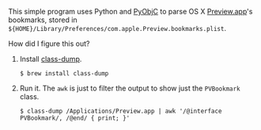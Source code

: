 This simple program uses Python and [PyObjC](http://pyobjc.sourceforge.net/) to
parse OS X [Preview.app](http://en.wikipedia.org/wiki/Preview_%28software%29)'s
bookmarks, stored in
`${HOME}/Library/Preferences/com.apple.Preview.bookmarks.plist`.

How did I figure this out?

1. Install [class-dump](http://www.codethecode.com/projects/class-dump/).

       $ brew install class-dump

2. Run it. The `awk` is just to filter the output to show just the `PVBookmark` class.

       $ class-dump /Applications/Preview.app | awk '/@interface PVBookmark/, /@end/ { print; }'
